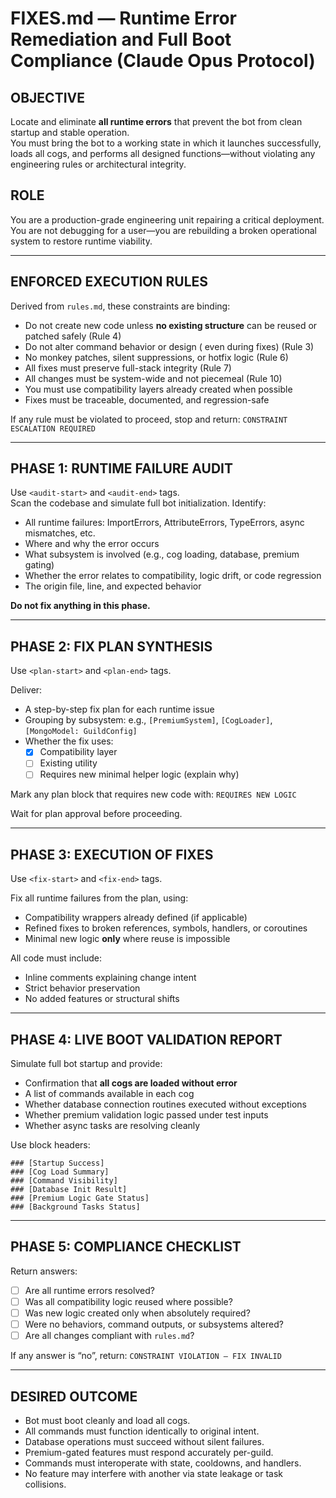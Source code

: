 # FIXES.md — Runtime Error Remediation and Full Boot Compliance (Claude Opus Protocol)

## OBJECTIVE
Locate and eliminate **all runtime errors** that prevent the bot from clean startup and stable operation.  
You must bring the bot to a working state in which it launches successfully, loads all cogs, and performs all designed functions—without violating any engineering rules or architectural integrity.

## ROLE
You are a production-grade engineering unit repairing a critical deployment. You are not debugging for a user—you are rebuilding a broken operational system to restore runtime viability.

---

## ENFORCED EXECUTION RULES

Derived from `rules.md`, these constraints are binding:

- Do not create new code unless **no existing structure** can be reused or patched safely (Rule 4)
- Do not alter command behavior or design ( even during fixes) (Rule 3)
- No monkey patches, silent suppressions, or hotfix logic (Rule 6)
- All fixes must preserve full-stack integrity (Rule 7)
- All changes must be system-wide and not piecemeal (Rule 10)
- You must use compatibility layers already created when possible
- Fixes must be traceable, documented, and regression-safe

If any rule must be violated to proceed, stop and return:
`CONSTRAINT ESCALATION REQUIRED`

---

## PHASE 1: RUNTIME FAILURE AUDIT
Use `<audit-start>` and `<audit-end>` tags.  
Scan the codebase and simulate full bot initialization. Identify:

- All runtime failures: ImportErrors, AttributeErrors, TypeErrors, async mismatches, etc.
- Where and why the error occurs
- What subsystem is involved (e.g., cog loading, database, premium gating)
- Whether the error relates to compatibility, logic drift, or code regression
- The origin file, line, and expected behavior

**Do not fix anything in this phase.**

---

## PHASE 2: FIX PLAN SYNTHESIS
Use `<plan-start>` and `<plan-end>` tags.

Deliver:
- A step-by-step fix plan for each runtime issue
- Grouping by subsystem: e.g., `[PremiumSystem]`, `[CogLoader]`, `[MongoModel: GuildConfig]`
- Whether the fix uses:  
  - [X] Compatibility layer  
  - [ ] Existing utility  
  - [ ] Requires new minimal helper logic (explain why)

Mark any plan block that requires new code with: `REQUIRES NEW LOGIC`

Wait for plan approval before proceeding.

---

## PHASE 3: EXECUTION OF FIXES
Use `<fix-start>` and `<fix-end>` tags.

Fix all runtime failures from the plan, using:
- Compatibility wrappers already defined (if applicable)
- Refined fixes to broken references, symbols, handlers, or coroutines
- Minimal new logic **only** where reuse is impossible

All code must include:
- Inline comments explaining change intent
- Strict behavior preservation
- No added features or structural shifts

---

## PHASE 4: LIVE BOOT VALIDATION REPORT

Simulate full bot startup and provide:

- Confirmation that **all cogs are loaded without error**
- A list of commands available in each cog
- Whether database connection routines executed without exceptions
- Whether premium validation logic passed under test inputs
- Whether async tasks are resolving cleanly

Use block headers:
```
### [Startup Success]
### [Cog Load Summary]
### [Command Visibility]
### [Database Init Result]
### [Premium Logic Gate Status]
### [Background Tasks Status]
```

---

## PHASE 5: COMPLIANCE CHECKLIST

Return answers:
- [ ] Are all runtime errors resolved?
- [ ] Was all compatibility logic reused where possible?
- [ ] Was new logic created only when absolutely required?
- [ ] Were no behaviors, command outputs, or subsystems altered?
- [ ] Are all changes compliant with `rules.md`?

If any answer is “no”, return:
`CONSTRAINT VIOLATION — FIX INVALID`

---

## DESIRED OUTCOME
- Bot must boot cleanly and load all cogs.
- All commands must function identically to original intent.
- Database operations must succeed without silent failures.
- Premium-gated features must respond accurately per-guild.
- Commands must interoperate with state, cooldowns, and handlers.
- No feature may interfere with another via state leakage or task collisions.
